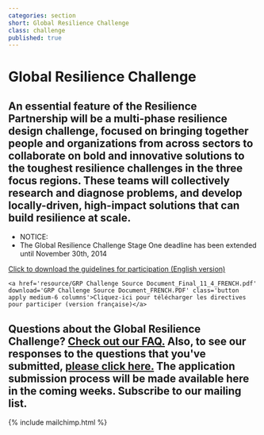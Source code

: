 ```yaml
---
categories: section
short: Global Resilience Challenge
class: challenge
published: true
---
```


# Global Resilience Challenge

## An essential feature of the Resilience Partnership will be a multi-phase resilience design challenge, focused on bringing together people and organizations from across sectors to collaborate on bold and innovative solutions to the toughest resilience challenges in the three focus regions. These teams will collectively research and diagnose problems, and develop locally-driven, high-impact solutions that can build resilience at scale.

- NOTICE: 
- The Global Resilience Challenge Stage One deadline has been extended until 
November 30th, 2014

<div class='applies row'>
	<a href='resource/GRP_Guideline_updated_11_3.pdf' download='GRP Challenge Source Document_ENGLISH.pdf' class='button apply medium-6 columns'>Click to download the guidelines for participation (English version)</a>

	<a href='resource/GRP Challenge Source Document_Final_11_4_FRENCH.pdf' download='GRP Challenge Source Document_FRENCH.PDF' class='button apply medium-6 columns'>Cliquez-ici pour télécharger les directives pour participer (version française)</a>
</div>

## Questions about the Global Resilience Challenge? <a href='resource/FAQ_GlobalResilienceChallenge_ENGLISH_AMENDED.pdf' download='FAQ_GlobalResilienceChallenge.pdf'>Check out our FAQ.</a> Also, to see our responses to the questions that you've submitted, <a href='resource/GRP_Challenge_Responses to Challenge Questions_24 Oct 2014_final.pdf' download='GRP_Challenge_Responses to Challenge Questions_24 Oct 2014_final.pdf'>please click here.</a> The application submission process will be made available here in the coming weeks. Subscribe to our mailing list.

{% include mailchimp.html %}